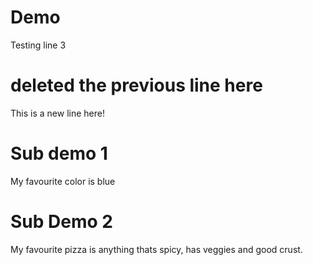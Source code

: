 # Demo

Testing line 3

# deleted the previous line here

This is a new line here!

# Sub demo 1

My favourite color is blue

# Sub Demo 2

My favourite pizza is anything thats spicy, has veggies and good crust.